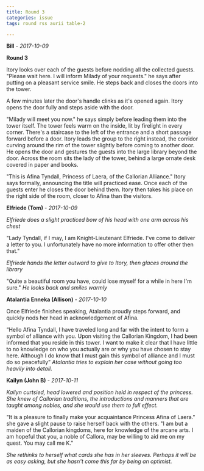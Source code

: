 ```yaml
---
title: Round 3
categories: issue
tags: round rss aurii table-2

---
```


**Bill** - *2017-10-09*

**Round 3**

Itory looks over each of the guests before nodding all the collected guests. "Please wait here. I will inform Milady of your requests." he says after putting on a pleasant service smile. He steps back and closes the doors into the tower. 

A few minutes later the door's handle clinks as it's opened again. Itory opens the door fully and steps aside with the door. 

"Milady will meet you now." he says simply before leading them into the tower itself. The tower feels warm on the inside, lit by firelight in every corner. There's a staircase to the left of the entrance and a short passage forward before a door. Itory leads the group to the right instead, the corridor curving around the rim of the tower slightly before coming to another door. He opens the door and gestures the guests into the large library beyond the door. Across the room sits the lady of the tower, behind a large ornate desk covered in paper and books. 

"This is Afina Tyndall, Princess of Laera, of the Callorian Alliance." Itory says formally, announcing the title will practiced ease. Once each of the guests enter he closes the door behind them. Itory then takes his place on the right side of the room, closer to Afina than the visitors.

**Elfriede (Tom)** - *2017-10-09*

*Elfriede does a slight practiced bow of his head with one arm across his chest*

"Lady Tyndall, if I may, I am Knight-Lieutenant Elfriede. I've come to deliver a letter to you. I unfortunately have no more information to offer other then that."

*Elfriede hands the letter outward to give to Itory, then glaces around the library* 

"Quite a beautiful room you have, could lose myself for a while in here I'm sure."
*He looks back and smiles warmly*

**Atalantia Enneka (Allison)** - *2017-10-10*

Once Elfriede finishes speaking, Atalantia proudly steps forward, and quickly nods her head in acknowledgement of Afina.

“Hello Afina Tyndall, I have traveled long and far with the intent to form a symbol of alliance with you. Upon visiting the Callorian Kingdom, I had been informed that you reside in this tower. I want to make it clear that I have little to no knowledge on who you actually are or why you have chosen to stay here. Although I do know that I must gain this symbol of alliance and I must do so peacefully” *Atalantia tries to explain her case without going too heavily into detail.*

**Kailyn (John B)** - *2017-10-11*

*Kailyn curtsied, head lowered and position held in respect of the princess. She knew of Callorian traditions, the introductions and manners that are taught among nobles, and she would use them to full effect.*

"It is a pleasure to finally make your acquaintance Princess Afina of Laera." she gave a slight pause to raise herself back with the others. "I am but a maiden of the Callorian kingdoms, here for knowledge of the arcane arts. I am hopeful that you, a noble of Callora, may be willing to aid me on my quest. You may call me K."

*She rethinks to herself what cards she has in her sleeves. Perhaps it will be as easy asking, but she hasn't come this far by being an optimist.*



<!-- re.findall('a.*?(?=a|$)', t+'x') -->